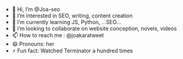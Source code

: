 - 👋 Hi, I’m @Joa-seo
- 👀 I’m interested in SEO, writing, content creation
- 🌱 I’m currently learning JS, Python, ...SEO...
- 💞️ I’m looking to collaborate on website conception, novels, videos
- 📫 How to reach me : @joakaratweet
- 😄 Pronouns: her
- ⚡ Fun fact: Watched Terminator a hundred times

<!---
Joa-seo/Joa-seo is a ✨ special ✨ repository because its `README.md` (this file) appears on your GitHub profile.
You can click the Preview link to take a look at your changes.
--->
